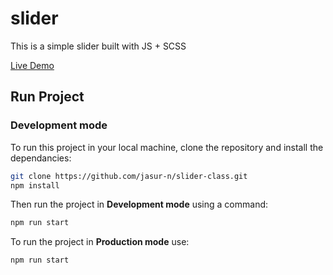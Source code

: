# slider
This is a simple slider built with JS + SCSS 

[Live Demo](https://slider-for-maddevs.netlify.app/)

## Run Project

### Development mode
To run this project in your local machine, clone the repository and install the dependancies: 

```bash
git clone https://github.com/jasur-n/slider-class.git
npm install
```

Then run the project in **Development mode** using a command: 

```bash
npm run start
```

To run the project in **Production mode** use:

```bash
npm run start
```
